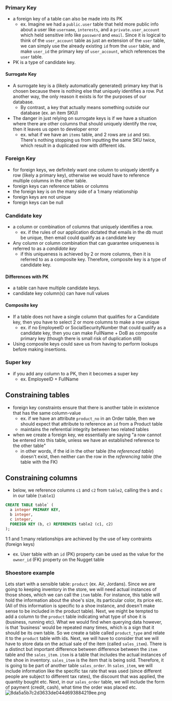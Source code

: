 
### Primary Key
- a foreign key of a table can also be made into its PK
	- ex. Imagine we had a `public.user` table that held more public info about a user like `username`, `interests`, and a `private.user_account` which held sensitive info like `password` and `email`. Since it is logical to think of the `user_account` table as just an extension of the `user` table, we can simply use the already existing `id` from the `user` table, and make `user_id` the primary key of `user_account`, which references the `user` table.
- PK is a type of candidate key.

#### Surrogate Key
- A surrogate key is a (likely automatically generated) primary key that is chosen because there is nothing else that uniquely identifies a row. Put another way, the only reason it exists is for the purposes of our database.
	- By contrast, a key that actually means something outside our database (ex. an item SKU)
- The danger in just relying on surrogate keys is if we have a situation where there are other columns that should uniquely identify the row, then it leaves us open to developer error
	- ex. what if we have an `items` table, and 2 rows are `id` and `SKU`. There's nothing stopping us from inputting the same SKU twice, which result in a duplicated row with different ids.

### Foreign Key
- for foreign keys, we definitely want one column to uniquely identify a row (likely a primary key), otherwise we would have to reference multiple columns in the other table.
- foreign keys can reference tables or columns
- the foreign key is on the many side of a 1:many relationship
- foreign keys are not unique
- foreign keys can be null

### Candidate key
- a column or combination of columns that uniquely identifies a row.
	- ex. if the rules of our application dictated that emails in the db must be unique, then email could qualify as a candidate key 
- Any column or column combination that can guarantee uniqueness is referred to as a *candidate key*
	- if this uniqueness is achieved by 2 or more columns, then it is referred to as a composite key. Therefore, composite key is a type of candidate key.

#### Differences with PK
- a table can have multiple candidate keys.
- candidate key column(s) can have null values

#### Composite key
- If a table does not have a single column that qualifies for a Candidate key, then you have to select 2 or more columns to make a row unique
	- ex. if no EmployeeID or SocialSecurityNumber that could qualify as a candidate key, then you can make FullName + DoB as composite primary key (though there is small risk of duplication still)
- Using composite keys could save us from having to perform lookups before making insertions.

### Super key
- if you add any column to a PK, then it becomes a super key
	- ex. EmployeeID + FullName

## Constraining tables
- foreign key constraints ensure that there is another table in existence that has the same column-value
	- ex. if we have an attribute `product_no` in an Order table, then we should expect that attribute to reference an `id` from a Product table
	- maintains the referential integrity between two related tables
- when we create a foreign key, we essentially are saying "a row cannot be entered into this table, unless we have an established reference to the other table"
	- in other words, if the id in the other table (the *referenced table*) doesn't exist, then neither can the row in the *referencing table* (the table with the FK) 

## Constraining columns
- below, we reference columns `c1` and `c2` from `table2`, calling the `b` and `c` in our table (`table1`)
```sql
CREATE TABLE table` (
  a integer PRIMARY KEY,
  b integer,
  c integer,
  FOREIGN KEY (b, c) REFERENCES table2 (c1, c2)
);
```

1:1 and 1:many relationships are achieved by the use of key contraints (foreign keys)
- ex. User table with an `id` (PK) property can be used as the value for the `owner_id` (FK) property on the Nugget table


### Shoestore example
Lets start with a  sensible table: `product` (ex. Air, Jordans). Since we are going to keeping inventory in the store, we will need actual instances of those shoes, which we can call the `item` table. For instance, this table will hold the information about the shoe's size, its particular color, its price etc. (All of this information is specific to a shoe instance, and doesn't make sense to be included in the product table). Next, we might be tempted to add a column to the `product` table indicating what type of shoe it is (business, running etc). What we would find when querying data however, is that 'business' would be repeated many times, which is a sign that it should be its own table. So we create a table called `product_type` and relate it to the `product` table with ids. Next, we will have to consider that we will have to store data on the actual sale of the item (called `sales_item`). There is a distinct but important difference between difference between the `item` table and the `sales_item`. `item` is a table that includes the actual instances of the shoe in inventory. `sales_item` is the item that is being sold. Therefore, it is going to be part of another table `sales_order`. In `sales_item`, we will include information like the specific tax rate that was used (since different people are subject to different tax rates), the discount that was applied, the quantity bought etc. Next, in our `sales_order` table, we will include the form of payment (credit, cash), what time the order was placed etc. 
![8da5a5b7c2d3633de044d693884219ee.png](:/7d7f11b898814196afe51643fe2a6f8d)

